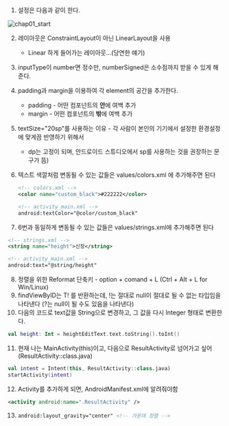 1. 설정은 다음과 같이 한다.

![chap01_start](/Users/isoyeon/Documents/study/android-study/summary/images/part2/chap01_start.png)

2. 레이아웃은 ConstraintLayout이 아닌 LinearLayout을 사용

   - Linear 하게 들어가는 레이아웃...(당연한 얘기)

3. inputType이 number면 정수만, numberSigned은 소수점까지 받을 수 있게 해준다.

4. padding과 margin을 이용하여 각 element의 공간을 추가한다.

   - padding - 어떤 컴포넌트의 **안**에 여백 추가
   - margin - 어떤 컴포넌트의 **밖**에 여백 추가

5. textSize="20sp"를 사용하는 이유 - 각 사람이 본인의 기기에서 설정한 환경설정에 맞게끔 반영하기 위해서

   - dp는 고정이 되며, 안드로이드 스튜디오에서 sp를 사용하는 것을 권장하는 문구가 뜸)

6. 텍스트 색깔처럼 변동될 수 있는 값들은 values/colors.xml 에 추가해주면 된다

   ```xml
   <!-- colors.xml -->
   <color name="custom_black">#222222</color>
   
   <!-- activity_main.xml -->
   android:textColor="@color/custom_black"
   ```

   

7. 6번과 동일하게 변동될 수 있는 값들은 values/strings.xml에 추가해주면 된다

```xml
<!-- strings.xml -->
<string name="height">신장</string>

<!-- activity_main.xml -->
android:text="@string/height"
```



8. 정렬을 위한 Reformat 단축키 - option + comand + L (Ctrl + Alt + L for Win/Linux)
9. findViewByID는 T! 를 반환하는데, !는 절대로 null이 절대로 될 수 없는 타입임을 나타낸다 (?는 null이 될 수도 있음을 나타낸다)
10. 다음의 코드로 text값을 String으로 변경하고, 그 값을 다시 Integer 형태로 변환한다.

```kotlin
val height: Int = heightEditText.text.toString().toInt()
```

11. 현재 나는 MainActivity(this)이고, 다음으로 ResultActivity로 넘어가고 싶어(ResultActivity::class.java)

```kotlin
val intent = Intent(this, ResultActivity::class.java)
startActivity(intent)
```

12. Activity를 추가하게 되면, AndroidManifest.xml에 알려줘야함

```xml
<activity android:name=".ResultActivity" />
```

13. ```xml
    android:layout_gravity="center" <!-- 가운데 정렬 -->
    ```